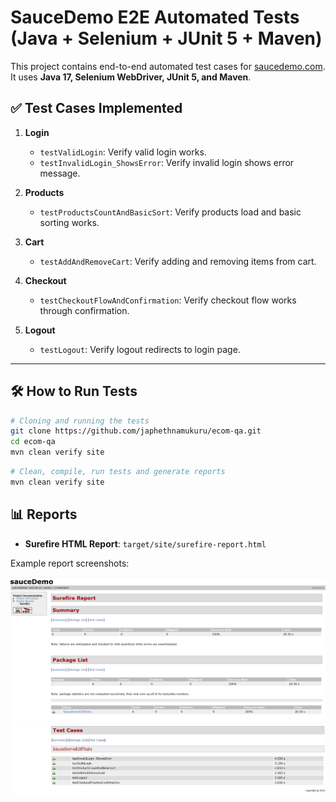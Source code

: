 # SauceDemo E2E Automated Tests (Java + Selenium + JUnit 5 + Maven)

This project contains end-to-end automated test cases for [saucedemo.com](https://www.saucedemo.com/).  
It uses **Java 17, Selenium WebDriver, JUnit 5, and Maven**.

## ✅ Test Cases Implemented
1. **Login**
    - `testValidLogin`: Verify valid login works.
    - `testInvalidLogin_ShowsError`: Verify invalid login shows error message.

2. **Products**
    - `testProductsCountAndBasicSort`: Verify products load and basic sorting works.

3. **Cart**
    - `testAddAndRemoveCart`: Verify adding and removing items from cart.

4. **Checkout**
    - `testCheckoutFlowAndConfirmation`: Verify checkout flow works through confirmation.

5. **Logout**
    - `testLogout`: Verify logout redirects to login page.

---

## 🛠️ How to Run Tests

```bash
# Cloning and running the tests
git clone https://github.com/japhethnamukuru/ecom-qa.git
cd ecom-qa
mvn clean verify site
```

```bash
# Clean, compile, run tests and generate reports
mvn clean verify site
```

## 📊 Reports

- **Surefire HTML Report**: `target/site/surefire-report.html`

Example report screenshots:

![Surefire Report Screenshot](ecom-qa/assets/surefire-report.png)
![Surefire Report Screenshot](ecom-qa/assets/surefire-report-1.png)

